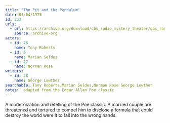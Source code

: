 ```yaml
---
title: "The Pit and the Pendulum"
date: 03/04/1975
id: 233
urls: 
  - url: https://archive.org/download/cbs_radio_mystery_theater/cbs_radio_mystery_theater-0201-0250.zip/cbs_radio_mystery_theater-0201-0250%2Fcbsrmt_0233_the_pit_and_the_pendulum.mp3
    source: archive-org
actors:  
  - id: 25
    name: Tony Roberts  
  - id: 6
    name: Marian Seldes  
  - id: 27
    name: Norman Rose
writers:  
  - id: 28
    name: George Lowther
searchable: Tony Roberts,Marian Seldes,Norman Rose George Lowther
notes:  adapted from the Edgar Allan Poe classic
---
```

A modernization and retelling of the Poe classic. A married couple are threatened and tortured to compel him to disclose a formula that could destroy the world were it to fall into the wrong hands.